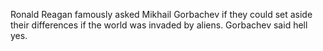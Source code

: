 Ronald Reagan famously asked Mikhail Gorbachev if they could set aside their differences if the world was invaded by aliens. Gorbachev said hell yes. 
